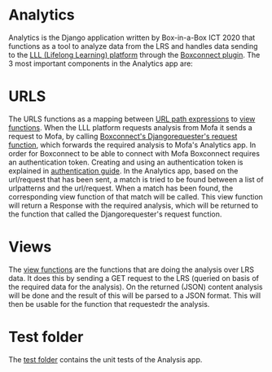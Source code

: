 # Analytics
Analytics is the Django application written by Box-in-a-Box ICT 2020 that functions as a tool to analyze data from the LRS and handles data sending to the [LLL (Lifelong Learning) platform](https://lll-platform.uu.nl/) through the [Boxconnect plugin](../../../boxconnect/README.md). The 3 most important components in the Analytics app are:

# URLS
The URLS functions as a mapping between [URL path expressions](urls.py) to [view functions](views.py). When the LLL platform requests analysis from Mofa it sends a request to Mofa, by calling [Boxconnect's Djangorequester's request function](../../../boxconnect/src/Djangorequester.php), which forwards the required analysis to Mofa's Analytics app. In order for Boxconnect to be able to connect with Mofa Boxconnect requires an authentication token. Creating and using an authentication token is explained in [authentication guide](authentication.md). In the Analytics app, based on the url/request that has been sent, a match is tried to be found between a list of urlpatterns and the url/request. When a match has been found, the corresponding view function of that match will be called. This view function will return a Response with the required analysis, which will be returned to the function that called the Djangorequester's request function.

# Views
The [view functions](views.py) are the functions that are doing the analysis over LRS data. It does this by sending a GET request to the LRS (queried on basis of the required data for the analysis). On the returned (JSON) content analysis will be done and the result of this will be parsed to a JSON format. This will then be usable for the function that requestedr the analysis.

# Test folder
The [test folder](test) contains the unit tests of the Analysis app.


